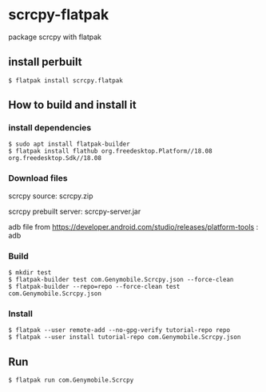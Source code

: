 # scrcpy-flatpak
package scrcpy with flatpak
## install perbuilt
```
$ flatpak install scrcpy.flatpak
```

## How to build and install it
### install dependencies
```
$ sudo apt install flatpak-builder
$ flatpak install flathub org.freedesktop.Platform//18.08 org.freedesktop.Sdk//18.08
```
### Download files
scrcpy source: scrcpy.zip

scrcpy prebuilt server: scrcpy-server.jar

adb file from https://developer.android.com/studio/releases/platform-tools : adb
### Build
```
$ mkdir test
$ flatpak-builder test com.Genymobile.Scrcpy.json --force-clean
$ flatpak-builder --repo=repo --force-clean test com.Genymobile.Scrcpy.json
```
### Install
```
$ flatpak --user remote-add --no-gpg-verify tutorial-repo repo
$ flatpak --user install tutorial-repo com.Genymobile.Scrcpy.json
```

## Run
```
$ flatpak run com.Genymobile.Scrcpy
```
